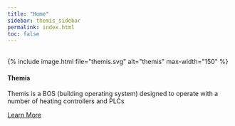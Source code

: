 ```yaml
---
title: "Home"
sidebar: themis_sidebar
permalink: index.html
toc: false
---
```

<br>
<div class="row">
<div class="col-lg-12">
</div>
<div class="col-md-3 col-sm-6">
<div class="panel panel-default text-center">
<div class="panel-heading">
{% include image.html file="themis.svg" alt="themis" max-width="150" %}
</div>                 
<div class="panel-body">
<h4>Themis</h4>
<p>Themis is a BOS (building operating system) designed to operate with a number of heating controllers and PLCs</p>
<a href="Themis_overview.html" class="btn btn-primary">Learn More</a>
</div>
</div>
</div>
</div>
